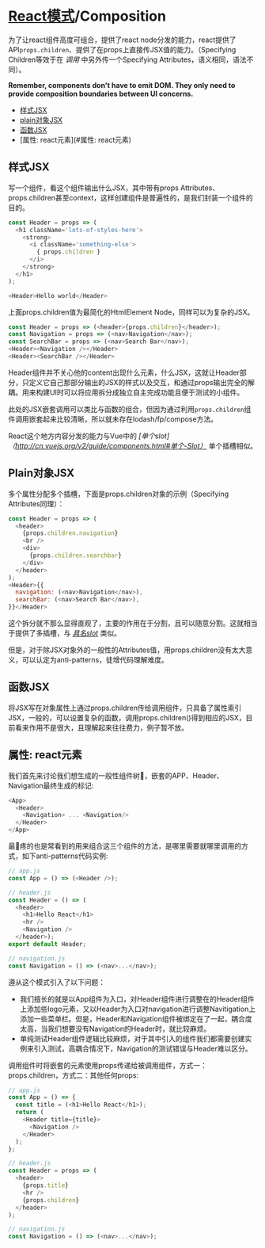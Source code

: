 # [React模式](README.md)/Composition

为了让react组件高度可组合，提供了react node分发的能力，react提供了API`props.children`、提供了在props上直接传JSX值的能力。（Specifying Children等效于在 _调用_ 中另外传一个Specifying Attributes，语义相同，语法不同）。

**Remember, components don't have to emit DOM. They only need to provide composition boundaries between UI concerns.**

- [样式JSX](#样式JSX)
- [plain对象JSX](#plain对象JSX)
- [函数JSX](#函数JSX)
- [属性: react元素](#属性: react元素)

## 样式JSX

写一个组件，看这个组件输出什么JSX，其中带有props Attributes、props.children甚至context，这样创建组件是普遍性的，是我们封装一个组件的目的。

```javascript
const Header = props => (
  <h1 className='lots-of-styles-here'>
    <strong>
      <i className='something-else'>
        { props.children }
      </i>
    </strong>
  </h1>
);

<Header>Hello world</Header>
```

上面props.children值为最简化的HtmlElement Node，同样可以为复杂的JSX。

```javascript
const Header = props => (<header>{props.children}</header>);
const Navigation = props => (<nav>Navigation</nav>);
const SearchBar = props => (<nav>Search Bar</nav>);
<Header><Navigation /></Header>
<Header><SearchBar /></Header>
```

Header组件并不关心他的content出现什么元素，什么JSX，这就让Header部分，只定义它自己那部分输出的JSX的样式以及交互，和通过props输出完全的解耦。用来构建UI时可以将应用拆分成独立自主完成功能且便于测试的小组件。

此处的JSX嵌套调用可以类比与函数的组合，但因为通过利用`props.children`组件调用嵌套起来比较清晰，所以就未存在lodash/fp/compose方法。

React这个地方内容分发的能力与Vue中的 _[单个slot]（<http://cn.vuejs.org/v2/guide/components.html#单个-Slot）>_ 单个插槽相似。

## Plain对象JSX

多个属性分配多个插槽，下面是props.children对象的示例（Specifying Attributes同理）：

```javascript
const Header = props => (
  <header>
    {props.children.navigation}
    <br />
    <div>
      {props.children.searchbar}
    </div>
  </header>
);
<Header>{{
  navigation: (<nav>Navigation</nav>),
  searchBar: (<nav>Search Bar</nav>),
}}</Header>
```

这个拆分就不那么显得直观了，主要的作用在于分割，且可以随意分割。这就相当于提供了多插槽，与 _[具名slot](http://cn.vuejs.org/v2/guide/components.html#具名-Slot)_ 类似。

但是，对于除JSX对象外的一般性的Attributes值，用props.children没有太大意义，可以认定为anti-patterns，徒增代码理解难度。

## 函数JSX

将JSX写在对象属性上通过props.children传给调用组件，只具备了属性索引JSX，一般的，可以设置复杂的函数，调用props.children()得到相应的JSX，目前看来作用不是很大，且理解起来往往费力，例子暂不放。

## 属性: react元素

我们首先来讨论我们想生成的一般性组件树🌲，嵌套的APP、Header、Navigation最终生成的标记:

```javascript
<App>
  <Header>
    <Navigation> ... <Navigation/>
  </Header>
</App>
```

最🥚疼的也是常看到的用来组合这三个组件的方法，是哪里需要就哪里调用的方式，如下anti-patterns代码实例:

```javascript
// app.js
const App = () => (<Header />);

// header.js
const Header = () => (
  <header>
    <h1>Hello React</h1>
    <hr />
    <Navigation />
  </header>);
export default Header;

// navigation.js
const Navigation = () => (<nav>...</nav>);
```

遵从这个模式引入了以下问题：

- 我们擅长的就是以App组件为入口，对Header组件进行调整在的Header组件上添加些logo元素，又以Header为入口对navigation进行调整Navitigation上添加一些菜单栏。但是，Header和Navigation组件被绑定在了一起，耦合度太高，当我们想要没有Navigation的Header时，就比较麻烦。
- 单纯测试Header组件逻辑比较麻烦，对于其中引入的组件我们都需要创建实例来引入测试，高耦合情况下，Navigation的测试错误与Header难以区分。

调用组件时将嵌套的元素使用props传递给被调用组件，方式一：props.children，方式二：其他任何props:

```javascript
// app.js
const App = () => {
  const title = (<h1>Hello React</h1>);
  return (
    <Header title={title}>
      <Navigation />
    </Header>
  );
};

// header.js
const Header = props => (
  <header>
    {props.title}
    <hr />
    {props.children}
  </header>
);

// navigation.js
const Navigation = () => (<nav>...</nav>);
```
